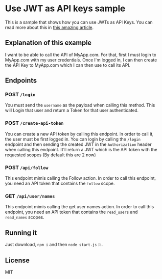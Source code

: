 # Use JWT as API keys sample

This is a sample that shows how you can use JWTs as API Keys. You can read more about this in [this amazing article](https://auth0.com/blog/2014/12/02/using-json-web-tokens-as-api-keys/).

## Explanation of this example

I want to be able to call the API of MyApp.com. For that, first I must login to MyApp.com with my user credentials. Once I'm logged in, I can then create the API Key to MyApp.com which I can then use to call its API.

## Endpoints

### POST `/login`

You must send the `username` as the payload when calling this method. This will Login that user and return a Token for that user authenticated.

### POST `/create-api-token`

You can create a new API token by calling this endpoint. In order to call it, the user must be first logged in. You can login by calling the `/login` endpoint and then sending the created JWT in the `Authorization` header when calling this endpoint. It'll return a JWT which is the API token with the requested scopes (By default this are 2 now)

### POST `/api/follow`

This endpoint mimis calling the Follow action. In order to call this endpoint, you need an API token that contains the `follow` scope.

### GET `/api/user/names`

This endpoint mimis calling the get user names action. In order to call this endpoint, you need an API token that contains the `read_users` and `read_names` scopes.

## Running it

Just download, `npm i` and then `node start.js` :boom:.

## License 

MIT
